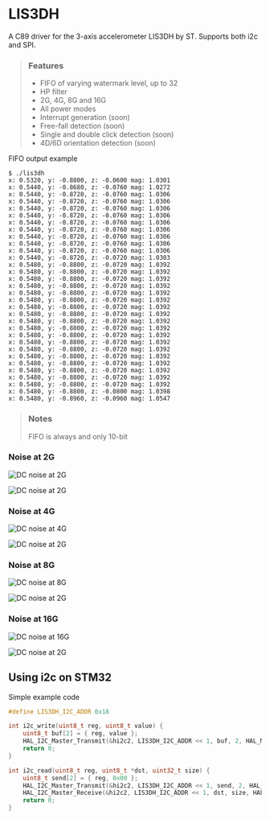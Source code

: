 # LIS3DH

A C89 driver for the 3-axis accelerometer LIS3DH by ST. Supports both i2c and SPI. 

> ### Features
> - FIFO of varying watermark level, up to 32
> - HP filter
> - 2G, 4G, 8G and 16G
> - All power modes
> - Interrupt generation (soon)
> - Free-fall detection (soon)
> - Single and double click detection (soon)
> - 4D/6D orientation detection (soon)

FIFO output example

```
$ ./lis3dh 
x: 0.5320, y: -0.8800, z: -0.0600 mag: 1.0301
x: 0.5440, y: -0.8680, z: -0.0760 mag: 1.0272
x: 0.5440, y: -0.8720, z: -0.0760 mag: 1.0306
x: 0.5440, y: -0.8720, z: -0.0760 mag: 1.0306
x: 0.5440, y: -0.8720, z: -0.0760 mag: 1.0306
x: 0.5440, y: -0.8720, z: -0.0760 mag: 1.0306
x: 0.5440, y: -0.8720, z: -0.0760 mag: 1.0306
x: 0.5440, y: -0.8720, z: -0.0760 mag: 1.0306
x: 0.5440, y: -0.8720, z: -0.0760 mag: 1.0306
x: 0.5440, y: -0.8720, z: -0.0760 mag: 1.0306
x: 0.5440, y: -0.8720, z: -0.0760 mag: 1.0306
x: 0.5440, y: -0.8720, z: -0.0720 mag: 1.0303
x: 0.5480, y: -0.8800, z: -0.0720 mag: 1.0392
x: 0.5480, y: -0.8800, z: -0.0720 mag: 1.0392
x: 0.5480, y: -0.8800, z: -0.0720 mag: 1.0392
x: 0.5480, y: -0.8800, z: -0.0720 mag: 1.0392
x: 0.5480, y: -0.8800, z: -0.0720 mag: 1.0392
x: 0.5480, y: -0.8800, z: -0.0720 mag: 1.0392
x: 0.5480, y: -0.8800, z: -0.0720 mag: 1.0392
x: 0.5480, y: -0.8800, z: -0.0720 mag: 1.0392
x: 0.5480, y: -0.8800, z: -0.0720 mag: 1.0392
x: 0.5480, y: -0.8800, z: -0.0720 mag: 1.0392
x: 0.5480, y: -0.8800, z: -0.0720 mag: 1.0392
x: 0.5480, y: -0.8800, z: -0.0720 mag: 1.0392
x: 0.5480, y: -0.8800, z: -0.0720 mag: 1.0392
x: 0.5480, y: -0.8800, z: -0.0720 mag: 1.0392
x: 0.5480, y: -0.8800, z: -0.0720 mag: 1.0392
x: 0.5480, y: -0.8800, z: -0.0720 mag: 1.0392
x: 0.5480, y: -0.8800, z: -0.0720 mag: 1.0392
x: 0.5480, y: -0.8800, z: -0.0720 mag: 1.0392
x: 0.5480, y: -0.8800, z: -0.0800 mag: 1.0398
x: 0.5480, y: -0.8960, z: -0.0960 mag: 1.0547
```

> ### Notes
> FIFO is always and only 10-bit


### Noise at 2G
![DC noise at 2G](.gitea/graph-2g.png)

![DC noise at 2G](.gitea/graph-2g-filter.png)
### Noise at 4G
![DC noise at 4G](.gitea/graph-4g.png)

![DC noise at 2G](.gitea/graph-4g-filter.png)
### Noise at 8G
![DC noise at 8G](.gitea/graph-8g.png)

![DC noise at 2G](.gitea/graph-8g-filter.png)
### Noise at 16G
![DC noise at 16G](.gitea/graph-16g.png)

![DC noise at 2G](.gitea/graph-16g-filter.png)

## Using i2c on STM32
Simple example code
```c
#define LIS3DH_I2C_ADDR 0x18

int i2c_write(uint8_t reg, uint8_t value) {
	uint8_t buf[2] = { reg, value };
	HAL_I2C_Master_Transmit(&hi2c2, LIS3DH_I2C_ADDR << 1, buf, 2, HAL_MAX_DELAY);
	return 0;
}

int i2c_read(uint8_t reg, uint8_t *dst, uint32_t size) {
	uint8_t send[2] = { reg, 0x00 };
	HAL_I2C_Master_Transmit(&hi2c2, LIS3DH_I2C_ADDR << 1, send, 2, HAL_MAX_DELAY);
	HAL_I2C_Master_Receive(&hi2c2, LIS3DH_I2C_ADDR << 1, dst, size, HAL_MAX_DELAY);
	return 0;
}
```